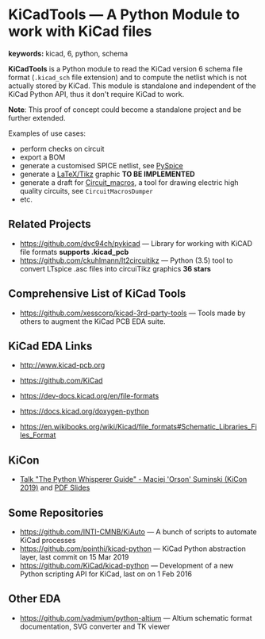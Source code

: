# KiCadTools — A Python Module to work with KiCad files

**keywords:** kicad, 6, python, schema

**KiCadTools** is a Python module to read the KiCad version 6 schema
file format (`.kicad_sch` file extension) and to compute the netlist
which is not actually stored by KiCad.  This module is standalone and
independent of the KiCad Python API, thus it don't require KiCad to
work.

**Note**: This proof of concept could become a standalone project and
be further extended.

Examples of use cases:

* perform checks on circuit
* export a BOM
* generate a customised SPICE netlist, see [PySpice](https://github.com/FabriceSalvaire/PySpice)
* generate a [LaTeX/Tikz](https://ctan.org/pkg/pgf?lang=en) graphic **TO BE IMPLEMENTED**
* generate a draft for [Circuit_macros](https://ece.uwaterloo.ca/~aplevich/Circuit_macros),
  a tool for drawing electric high quality circuits, see `CircuitMacrosDumper`
* etc.

## Related Projects

* https://github.com/dvc94ch/pykicad — Library for working with KiCAD file formats **supports .kicad_pcb**
* https://github.com/ckuhlmann/lt2circuitikz — Python (3.5) tool to convert LTspice .asc files into circuiTikz graphics **36 stars**

## Comprehensive List of KiCad Tools

* https://github.com/xesscorp/kicad-3rd-party-tools — Tools made by others to augment the KiCad PCB EDA suite.

## KiCad EDA Links

* http://www.kicad-pcb.org
* https://github.com/KiCad
* https://dev-docs.kicad.org/en/file-formats
* https://docs.kicad.org/doxygen-python

* https://en.wikibooks.org/wiki/Kicad/file_formats#Schematic_Libraries_Files_Format

## KiCon

* [Talk "The Python Whisperer Guide" - Maciej 'Orson' Suminski (KiCon 2019)](https://www.youtube.com/watch?v=_zVJ96SdYrs)
  and [PDF Slides](https://2019.kicad-kicon.com/wp-content/uploads/2019/05/Maciej-Suminski-kicon_python.pdf)

## Some Repositories

* https://github.com/INTI-CMNB/KiAuto — A bunch of scripts to automate KiCad processes
* https://github.com/pointhi/kicad-python — KiCad Python abstraction layer, last commit on 15 Mar 2019
* https://github.com/KiCad/kicad-python — Development of a new Python scripting API for KiCad, last on on 1 Feb 2016

## Other EDA 

* https://github.com/vadmium/python-altium — Altium schematic format documentation, SVG converter and TK viewer
